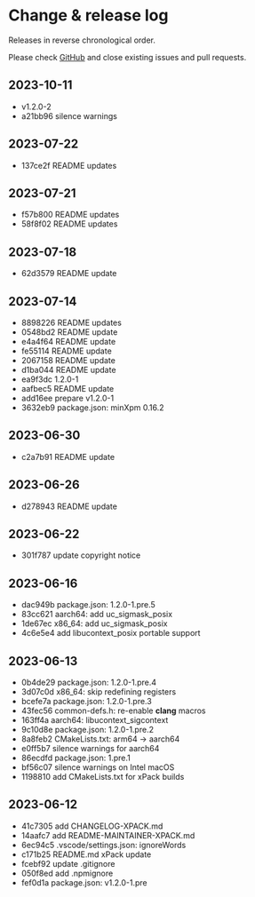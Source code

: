 # Change & release log

Releases in reverse chronological order.

Please check
[GitHub](https://github.com/xpack-3rd-party/libucontext-xpack/issues/)
and close existing issues and pull requests.

## 2023-10-11

* v1.2.0-2
* a21bb96 silence warnings

## 2023-07-22

* 137ce2f README updates

## 2023-07-21

* f57b800 README updates
* 58f8f02 README updates

## 2023-07-18

* 62d3579 README update

## 2023-07-14

* 8898226 README updates
* 0548bd2 README update
* e4a4f64 README update
* fe55114 README update
* 2067158 README update
* d1ba044 README update
* ea9f3dc 1.2.0-1
* aafbec5 README update
* add16ee prepare v1.2.0-1
* 3632eb9 package.json: minXpm 0.16.2

## 2023-06-30

* c2a7b91 README update

## 2023-06-26

* d278943 README update

## 2023-06-22

* 301f787 update copyright notice

## 2023-06-16

* dac949b package.json: 1.2.0-1.pre.5
* 83cc621 aarch64: add uc_sigmask_posix
* 1de67ec x86_64: add uc_sigmask_posix
* 4c6e5e4 add libucontext_posix portable support

## 2023-06-13

* 0b4de29 package.json: 1.2.0-1.pre.4
* 3d07c0d x86_64: skip redefining registers
* bcefe7a package.json: 1.2.0-1.pre.3
* 43fec56 common-defs.h: re-enable __clang__ macros
* 163ff4a aarch64: libucontext_sigcontext
* 9c10d8e package.json: 1.2.0-1.pre.2
* 8a8feb2 CMakeLists.txt: arm64 -> aarch64
* e0ff5b7 silence warnings for aarch64
* 86ecdfd package.json: 1.pre.1
* bf56c07 silence warnings on Intel macOS
* 1198810 add CMakeLists.txt for xPack builds

## 2023-06-12

* 41c7305 add CHANGELOG-XPACK.md
* 14aafc7 add README-MAINTAINER-XPACK.md
* 6ec94c5 .vscode/settings.json: ignoreWords
* c171b25 README.md xPack update
* fcebf92 update .gitignore
* 050f8ed add .npmignore
* fef0d1a package.json:  v1.2.0-1.pre
